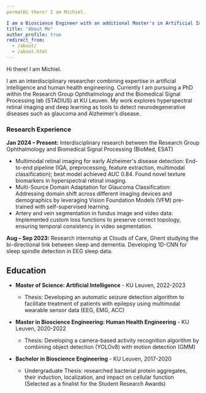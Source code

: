 ```yaml
---
permalHi there! I am Michiel.

I am a Bioscience Engineer with an additional Master's in Artificial Intelligence, combining expertise in life sciences with computational skills. Currently I am pursuing a PhD within the Research Group Ophthalmology and the Biomedical Signal Processing lab (STADIUS) at KU Leuven. I have applied AI across diverse domains, from medical imaging in ophthalmology to biosignal and activity recognition, with a focus on improving disease detection, monitoring, and decision-making. My interdisciplinary research integrates deep learning, image analysis, and signal processing, with experience in foundation model fine-tuning, multimodal data fusion, and development of custom loss functions.: /
title: "About Me"
author_profile: true
redirect_from: 
  - /about/
  - /about.html
---
```




Hi there! I am Michiel.

I am an interdisciplinary researcher combining expertise in artificial intelligence and human health engineering. Currently I am pursuing a PhD within the Research Group Ophthalmology and the Biomedical Signal Processing lab (STADIUS) at KU Leuven. My work explores hyperspectral retinal imaging and deep learning as tools to detect neurodegenerative diseases such as glaucoma and Alzheimer’s disease.

### Research Experience

**Jan 2024 – Present:** Interdisciplinary research between the Research Group Ophthalmology and Biomedical Signal Processing (BioMed, ESAT)
- Multimodal retinal imaging for early Alzheimer's disease detection: End-to-end pipeline (IQA, preprocessing, feature extraction, multimodal classification); best model achieved AUC 0.84. Found novel texture biomarkers in hyperspectral retinal imaging.
- Multi-Source Domain Adaptation for Glaucoma Classification: Addressing domain shift across different imaging devices and demographics by leveraging Vision Foundation Models (VFM) pre-trained with self-supervised learning.
- Artery and vein segmentation in fundus image and video data: Implemented custom loss functions to preserve correct topology, ensuring temporal consistency in video segmentation.

**Aug – Sep 2023:** Research internship at Clouds of Care, Ghent studying the bi-directional link between sleep and dementia. Developing 1D-CNN for sleep spindle detection in EEG sleep data.


## Education

- **Master of Science: Artificial Intelligence** - KU Leuven, 2022-2023
  - Thesis: Developing an automatic seizure detection algorithm to facilitate treatment of patients with epilepsy using multimodal wearable sensor data (EEG, EMG, ACC)

- **Master in Bioscience Engineering: Human Health Engineering** - KU Leuven, 2020-2022
  - Thesis: Developing a camera-based activity recognition algorithm by combining object detection (YOLOv8) with motion detection (GMM)

- **Bachelor in Bioscience Engineering** - KU Leuven, 2017-2020
  - Undergraduate Thesis: researched bacterial protein aggregates, their induction, localization, and impact on cellular function (Selected as a finalist for the Student Research Awards)


